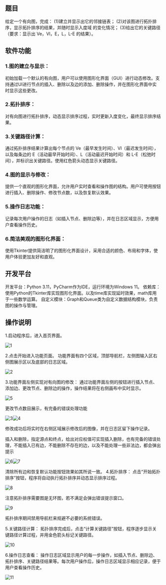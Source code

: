 ## 题目

给定一个有向图，完成： (1)建立并显示出它的邻接链表； (2)对该图进行拓扑排序，显示拓扑排序的结果，并随时显示入度域 的变化情况； (3)给出它的关键路径（要求：显示出 Ve，Vl，E，L，L-E 的结果）。

## 软件功能

### 1.图的建立与显示：

初始加载一个默认的有向图，用户可以使用图形化界面（GUI）进行动态修改。支持通过UI进行节点的插入、删除以及边的添加、删除操作，并在图形化界面中实时显示这些更改。

### 2.拓扑排序：

对有向图进行拓扑排序，动态显示排序过程，实时更新入度变化，最终显示排序结果。

### 3.关键路径计算：

通过拓扑排序结果计算出每个节点的 Ve（最早发生时间）、Vl（最迟发生时间），以及每条边的 E（活动最早开始时间）、L（活动最迟开始时间）和 L-E（松弛时间），并标识出关键路径。使用红色箭头动态显示关键路径。

### 4.图的显示与修改：

提供一个直观的图形化界面，允许用户实时查看和操作图的结构。用户可使用按钮进行插入、删除操作、修改节点数，以及恢复默认效果。

### 5.操作日志功能：

记录每次用户操作的日志（如插入节点、删除边等），并在日志区域显示，方便用户查看操作历史。

### 6.简洁美观的图形化界面：

使用Tkinter提供简洁明了的图形化界面设计，采用合适的颜色、布局和字体，使用户体验更加友好和直观。

## 开发平台

开发平台：Python 3.11，PyCharm作为IDE，运行环境为Windows 11。
依赖库：使用Python的Tkinter库实现图形化界面。以及time库实现延时效果，math库用于一些数学运算。
自定义模块：Graph和Queue类为自定义数据结构模块，负责图的操作与管理。

## 操作说明

1.启动程序后，进入首页界面。

![1](images/1.png)

2.点击开始进入功能页面。
功能界面有四个区域，顶部导航栏，左侧图输入区右侧图展示区以及底部的日志区域。

![2](images/2.png)

3.功能界面左侧实现对有向图的修改：
通过功能界面左侧的按钮进行插入节点、添加边、更改节点、删除边的操作，操作结果将在右侧画布中实时显示。

![5](images/5.png)

更改节点数目展示，有完备的错误处理功能

![3](images/3.png)![4](images/4.png)

修改成功后将实时在右侧区域展示修改后的图像，并在日志区留下操作记录。

插入和删除，指定源点和终点，给出对应权值可实现插入删除，也有完备的错误处理，不能插入已有边，不能删除不存在的边，以及不能处理一些非法边，都会弹出提示

![6](images/6.png)![7](images/7.png)

清除所有边和恢复默认功能按钮效果如其所说一致。
4.拓扑排序：
点击“开始拓扑排序”按钮，程序将自动执行拓扑排序并动态显示排序过程。

![8](images/8.png)

注意拓扑排序需要图是无环图，若不满足会弹出错误提示窗口。

![9](images/9.png)

拓扑排序期间禁用导航栏来规避不必要的系统错误。

5.关键路径计算：
拓扑排序完成后，点击“计算关键路径”按钮，程序逐步显示关键路径计算过程，并用金色箭头标记关键路径。

![10](images/10.png)

6.操作日志查看：
操作日志区域显示用户的每一步操作，如插入节点、删除边、拓扑排序、关键路径结果等。每次用户操作后，操作日志区域显示相应记录，便于用户查看操作历史。

![11](images/11.png)
